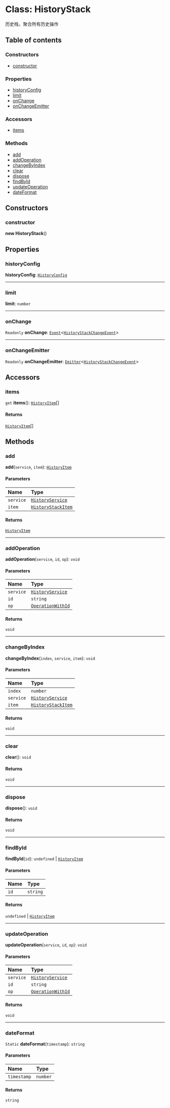 # Class: HistoryStack

历史栈，聚合所有历史操作

## Table of contents

### Constructors

* [constructor](/auto-docs/free-layout-editor/classes/HistoryStack.md#constructor)

### Properties

* [historyConfig](/auto-docs/free-layout-editor/classes/HistoryStack.md#historyconfig)
* [limit](/auto-docs/free-layout-editor/classes/HistoryStack.md#limit)
* [onChange](/auto-docs/free-layout-editor/classes/HistoryStack.md#onchange)
* [onChangeEmitter](/auto-docs/free-layout-editor/classes/HistoryStack.md#onchangeemitter)

### Accessors

* [items](/auto-docs/free-layout-editor/classes/HistoryStack.md#items)

### Methods

* [add](/auto-docs/free-layout-editor/classes/HistoryStack.md#add)
* [addOperation](/auto-docs/free-layout-editor/classes/HistoryStack.md#addoperation)
* [changeByIndex](/auto-docs/free-layout-editor/classes/HistoryStack.md#changebyindex)
* [clear](/auto-docs/free-layout-editor/classes/HistoryStack.md#clear)
* [dispose](/auto-docs/free-layout-editor/classes/HistoryStack.md#dispose)
* [findById](/auto-docs/free-layout-editor/classes/HistoryStack.md#findbyid)
* [updateOperation](/auto-docs/free-layout-editor/classes/HistoryStack.md#updateoperation)
* [dateFormat](/auto-docs/free-layout-editor/classes/HistoryStack.md#dateformat)

## Constructors

### constructor

**new HistoryStack**()

## Properties

### historyConfig

**historyConfig**: [`HistoryConfig`](/auto-docs/free-layout-editor/classes/HistoryConfig.md)

***

### limit

**limit**: `number`

***

### onChange

`Readonly` **onChange**: [`Event`](/auto-docs/free-layout-editor/interfaces/Event-1.md)<[`HistoryStackChangeEvent`](/auto-docs/free-layout-editor/types/HistoryStackChangeEvent.md)>

***

### onChangeEmitter

`Readonly` **onChangeEmitter**: [`Emitter`](/auto-docs/free-layout-editor/classes/Emitter.md)<[`HistoryStackChangeEvent`](/auto-docs/free-layout-editor/types/HistoryStackChangeEvent.md)>

## Accessors

### items

`get` **items**(): [`HistoryItem`](/auto-docs/free-layout-editor/interfaces/HistoryItem.md)\[]

#### Returns

[`HistoryItem`](/auto-docs/free-layout-editor/interfaces/HistoryItem.md)\[]

## Methods

### add

**add**(`service`, `item`): [`HistoryItem`](/auto-docs/free-layout-editor/interfaces/HistoryItem.md)

#### Parameters

| Name | Type |
| :------ | :------ |
| `service` | [`HistoryService`](/auto-docs/free-layout-editor/classes/HistoryService.md) |
| `item` | [`HistoryStackItem`](/auto-docs/free-layout-editor/interfaces/HistoryStackItem.md) |

#### Returns

[`HistoryItem`](/auto-docs/free-layout-editor/interfaces/HistoryItem.md)

***

### addOperation

**addOperation**(`service`, `id`, `op`): `void`

#### Parameters

| Name | Type |
| :------ | :------ |
| `service` | [`HistoryService`](/auto-docs/free-layout-editor/classes/HistoryService.md) |
| `id` | `string` |
| `op` | [`OperationWithId`](/auto-docs/free-layout-editor/types/OperationWithId.md) |

#### Returns

`void`

***

### changeByIndex

**changeByIndex**(`index`, `service`, `item`): `void`

#### Parameters

| Name | Type |
| :------ | :------ |
| `index` | `number` |
| `service` | [`HistoryService`](/auto-docs/free-layout-editor/classes/HistoryService.md) |
| `item` | [`HistoryStackItem`](/auto-docs/free-layout-editor/interfaces/HistoryStackItem.md) |

#### Returns

`void`

***

### clear

**clear**(): `void`

#### Returns

`void`

***

### dispose

**dispose**(): `void`

#### Returns

`void`

***

### findById

**findById**(`id`): `undefined` | [`HistoryItem`](/auto-docs/free-layout-editor/interfaces/HistoryItem.md)

#### Parameters

| Name | Type |
| :------ | :------ |
| `id` | `string` |

#### Returns

`undefined` | [`HistoryItem`](/auto-docs/free-layout-editor/interfaces/HistoryItem.md)

***

### updateOperation

**updateOperation**(`service`, `id`, `op`): `void`

#### Parameters

| Name | Type |
| :------ | :------ |
| `service` | [`HistoryService`](/auto-docs/free-layout-editor/classes/HistoryService.md) |
| `id` | `string` |
| `op` | [`OperationWithId`](/auto-docs/free-layout-editor/types/OperationWithId.md) |

#### Returns

`void`

***

### dateFormat

`Static` **dateFormat**(`timestamp`): `string`

#### Parameters

| Name | Type |
| :------ | :------ |
| `timestamp` | `number` |

#### Returns

`string`
